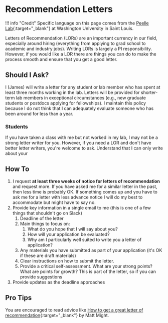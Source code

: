 # Recommendation Letters

!!! info "Credit"
    Specific language on this page comes from the [Peelle Lab](http://peellelab.org/){:target="_blank"} at Washington University in Saint Louis.

Letters of Recommendation (LORs) are an important currency in our field, especially around hiring (everything from applying to grad school to academic and industry jobs).
Writing LORs is largely a PI responsibility.
However, if you would like a LOR there are things you can do to make the process smooth and ensure that you get a good letter.

## Should I Ask?

I (James) will write a letter for any student or lab member who has spent at least three months working in the lab.
Letters will be provided for shorter-term lab members in exceptional circumstances (e.g., new graduate students or postdocs applying for fellowships).
I maintain this policy because I do not think that I can adequately evaluate someone who has been around for less than a year.

### Students

If you have taken a class with me but not worked in my lab, I may not be a strong letter writer for you.
However, if you need a LOR and don't have better letter writers, you're welcome to ask.
Understand that I can only write about your

## How To

1. I request **at least three weeks of notice for letters of recommendation** and request more. If you have asked me for a similar letter in the past, then less time is probably OK. If something comes up and you have to ask me for a letter with less advance notice I will do my best to accommodate but might have to say no.
1. Provide key information in a single email to me (this is one of a few things that shouldn't go on Slack)
    1. Deadline of the letter
    1. Main things to focus on:
        1. What do you hope that I will say about you?
        1. How will your application be evaluated?
        1. Why am I particularly well suited to write you a letter of application?
    1. Any materials you have submitted as part of your application (it's OK if these are draft materials)
    1. Clear instructions on how to submit the letter.
    1. Provide a critical self-assessment. What are your strong points? What are points for growth? This is part of the letter, so if you can provide suggestions
1. Provide updates as the deadline approaches

## Pro Tips

You are encouraged to read advice like [How to get a great letter of recommendation](http://matt.might.net/articles/how-to-recommendation-letter/){:target="_blank"} by Matt Might.
